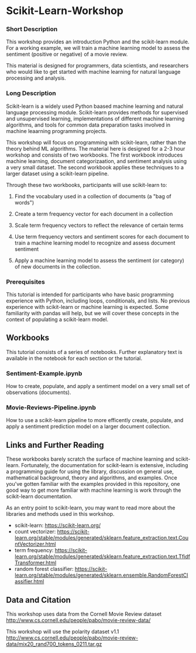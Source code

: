 # Scikit-Learn-Workshop

### Short Description

This workshop provides an introduction Python and the scikit-learn module. For a working example, we will train a machine learning model to assess the sentiment (positive or negative) of a movie review. 

This material is designed for programmers, data scientists, and researchers who would like to get started with machine learning for natural language processing and analysis. 

### Long Description

Scikit-learn is a widely used Python baased machine learning and natural language processing module. Scikit-learn provides methods for supervised and unsupervised learning, implementations of different machine learning algorithms, and tools for common data preparation tasks involved in machine leaarning programming projects.

This workshop will focus on programming with scikit-learn, rather than the theory behind ML algorithms. The material here is designed for a 2-3 hour workshop and consists of two workbooks. The first workbook introduces machine learning, document categorizaation, and sentiment analysis using a very small dataset. The second workbook applies these techniques to a larger dataset using a scikit-learn pipeline. 

Through these two workbooks, participants will use scikit-learn to:

1. Find the vocabulary used in a collection of documents (a "bag of words")

2. Create a term frequency vector for each document in a collection

3. Scale term frequency vectors to reflect the relevance of certain terms

4. Use term frequency vectors and sentiment scores for each document to train a machine learning model to recognize and assess document sentiment
 
5. Apply a machine learning model to assess the sentiment (or category) of new documents in the collection. 

### Prerequisites

This tutorial is intended for participants who have basic programming experience with Python, including loops, conditionals, and lists. No previous experience with scikit-learn or machine learning is expected. Some familiarity with pandas will help, but we will cover these concepts in the context of populating a scikit-learn model.  

## Workbooks

This tutorial consists of a series of notebooks. Further explanatory text is available in the notebook for each section or the tutorial. 

### Sentiment-Example.ipynb

How to create, populate, and apply a sentiment model on a very small set of observations (documents).

### Movie-Reviews-Pipeline.ipynb

How to use a scikit-learn pipeline to more efficently create, populate, and apply a sentiment prediction model on a larger document collection.

## Links and Further Reading

These workbooks barely scratch the surface of machine learning and scikit-learn. Fortunately, the documentation for scikit-learn is extensive, including a programming guide for using the library, discussion on general use, mathematical background, theory and algorithms, and examples. Once you've gotten familiar with the examples provided in this repository, one good way to get more familiar with machine learning is work through the scikit-learn documentation.

As an entry point to scikit-learn, you may want to read more about the libraries and methods used in this workshop. 

* scikit-learn: https://scikit-learn.org/
* count vectorizer: https://scikit-learn.org/stable/modules/generated/sklearn.feature_extraction.text.CountVectorizer.html
* term frequency: https://scikit-learn.org/stable/modules/generated/sklearn.feature_extraction.text.TfidfTransformer.html
* random forest classifier: https://scikit-learn.org/stable/modules/generated/sklearn.ensemble.RandomForestClassifier.html

## Data and Citation

This workshop uses data from the Cornell Movie Review dataset
http://www.cs.cornell.edu/people/pabo/movie-review-data/

This workshop will use the polarity dataset v1.1
http://www.cs.cornell.edu/people/pabo/movie-review-data/mix20_rand700_tokens_0211.tar.gz
